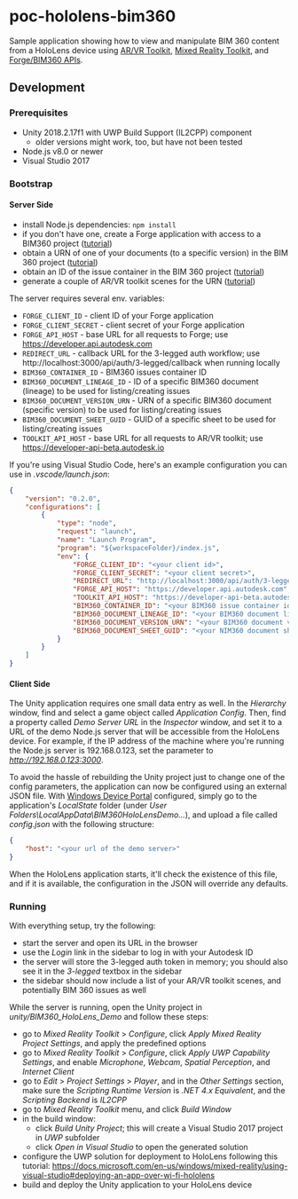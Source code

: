# poc-hololens-bim360

Sample application showing how to view and manipulate BIM 360 content from a HoloLens device
using [AR/VR Toolkit](http://forgetoolkit.com), [Mixed Reality Toolkit](https://github.com/Microsoft/MixedRealityToolkit-Unity),
and [Forge/BIM360 APIs](https://forge.autodesk.com/en/docs/bim360/v1).

## Development

### Prerequisites

- Unity 2018.2.17f1 with UWP Build Support (IL2CPP) component
    - older versions might work, too, but have not been tested
- Node.js v8.0 or newer
- Visual Studio 2017

### Bootstrap

#### Server Side

- install Node.js dependencies: `npm install`
- if you don't have one, create a Forge application with access to a BIM360 project ([tutorial](https://forge.autodesk.com/en/docs/bim360/v1/tutorials/getting-started/manage-access-to-docs))
- obtain a URN of one of your documents (to a specific version) in the BIM 360 project ([tutorial](https://forge.autodesk.com/en/docs/bim360/v1/tutorials/documen-management/download-document/#step-4-find-the-storage-object-id-for-the-file))
- obtain an ID of the issue container in the BIM 360 project ([tutorial](https://forge.autodesk.com/en/docs/bim360/v1/tutorials/issues/retrieve-container-id))
- generate a couple of AR/VR toolkit scenes for the URN ([tutorial](http://forgetoolkit.com/#/tutorial?id=step-2-set-up-a-scene))

The server requires several env. variables:
- `FORGE_CLIENT_ID` - client ID of your Forge application
- `FORGE_CLIENT_SECRET` - client secret of your Forge application
- `FORGE_API_HOST` - base URL for all requests to Forge; use https://developer.api.autodesk.com
- `REDIRECT_URL` - callback URL for the 3-legged auth workflow; use http://localhost:3000/api/auth/3-legged/callback when running locally
- `BIM360_CONTAINER_ID` - BIM360 issues container ID
- `BIM360_DOCUMENT_LINEAGE_ID` - ID of a specific BIM360 document (lineage) to be used for listing/creating issues
- `BIM360_DOCUMENT_VERSION_URN` - URN of a specific BIM360 document (specific version) to be used for listing/creating issues
- `BIM360_DOCUMENT_SHEET_GUID` - GUID of a specific sheet to be used for listing/creating issues
- `TOOLKIT_API_HOST` - base URL for all requests to AR/VR toolkit; use https://developer-api-beta.autodesk.io

If you're using Visual Studio Code, here's an example configuration you can use in _.vscode/launch.json_:
```json
{
    "version": "0.2.0",
    "configurations": [
        {
            "type": "node",
            "request": "launch",
            "name": "Launch Program",
            "program": "${workspaceFolder}/index.js",
            "env": {
                "FORGE_CLIENT_ID": "<your client id>",
                "FORGE_CLIENT_SECRET": "<your client secret>",
                "REDIRECT_URL": "http://localhost:3000/api/auth/3-legged/callback",
                "FORGE_API_HOST": "https://developer.api.autodesk.com",
                "TOOLKIT_API_HOST": "https://developer-api-beta.autodesk.io",
                "BIM360_CONTAINER_ID": "<your BIM360 issue container id>",
                "BIM360_DOCUMENT_LINEAGE_ID": "<your BIM360 document lineage ID, without base64-encoding>",
                "BIM360_DOCUMENT_VERSION_URN": "<your BIM360 document version URN, base64-encoded>",
                "BIM360_DOCUMENT_SHEET_GUID": "<your NIM360 document sheet guid"
            }
        }
    ]
}
```

#### Client Side

The Unity application requires one small data entry as well. In the _Hierarchy_ window, find and select
a game object called _Application Config_. Then, find a property called _Demo Server URL_
in the _Inspector_ window, and set it to a URL of the demo Node.js server that will be accessible
from the HoloLens device. For example, if the IP address of the machine where you're running the Node.js
server is 192.168.0.123, set the parameter to _http://192.168.0.123:3000_.

To avoid the hassle of rebuilding the Unity project just to change one of the config parameters,
the application can now be configured using an external JSON file.
With [Windows Device Portal](https://docs.microsoft.com/en-us/windows/mixed-reality/using-the-windows-device-portal)
configured, simply go to the application's _LocalState_ folder (under _User Folders\\LocalAppData\\BIM360HoloLensDemo..._),
and upload a file called _config.json_ with the following structure:

```json
{
    "host": "<your url of the demo server>"
}
```

When the HoloLens application starts, it'll check the existence of this file,
and if it is available, the configuration in the JSON will override any defaults.

### Running

With everything setup, try the following:
- start the server and open its URL in the browser
- use the _Login_ link in the sidebar to log in with your Autodesk ID
- the server will store the 3-legged auth token in memory; you should also see it in the _3-legged_ textbox in the sidebar
- the sidebar should now include a list of your AR/VR toolkit scenes, and potentially BIM 360 issues as well

While the server is running, open the Unity project in _unity/BIM360\_HoloLens\_Demo_ and follow these steps:
- go to _Mixed Reality Toolkit_ > _Configure_, click _Apply Mixed Reality Project Settings_, and apply the predefined options
- go to _Mixed Reality Toolkit_ > _Configure_, click _Apply UWP Capability Settings_,
and enable _Microphone_, _Webcam_, _Spatial Perception_, and _Internet Client_
- go to _Edit_ > _Project Settings_ > _Player_, and in the _Other Settings_ section, make sure the _Scripting Runtime Version_
is _.NET 4.x Equivalent_, and the _Scripting Backend_ is _IL2CPP_
- go to _Mixed Reality Toolkit_ menu, and click _Build Window_
- in the build window:
    - click _Build Unity Project_; this will create a Visual Studio 2017 project in _UWP_ subfolder
    - click _Open in Visual Studio_ to open the generated solution
- configure the UWP solution for deployment to HoloLens following this tutorial: https://docs.microsoft.com/en-us/windows/mixed-reality/using-visual-studio#deploying-an-app-over-wi-fi-hololens
- build and deploy the Unity application to your HoloLens device